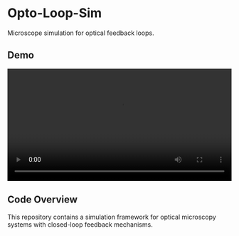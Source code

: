 # Opto-Loop-Sim

Microscope simulation for optical feedback loops.

## Demo

<video width="100%" controls>
  <source src="https://github.com/user-attachments/assets/04042e2d-6312-4a3b-9980-cc1642ddf8a5" type="video/mp4">
  Your browser does not support the video tag.
</video>

## Code Overview

This repository contains a simulation framework for optical microscopy systems with closed-loop feedback mechanisms.
